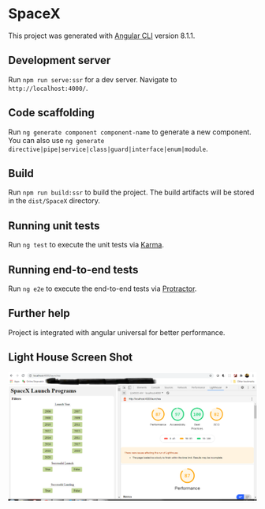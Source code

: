 # SpaceX

This project was generated with [Angular CLI](https://github.com/angular/angular-cli) version 8.1.1.

## Development server

Run `npm run serve:ssr` for a dev server. Navigate to `http://localhost:4000/`. 

## Code scaffolding

Run `ng generate component component-name` to generate a new component. You can also use `ng generate directive|pipe|service|class|guard|interface|enum|module`.

## Build

Run `npm run build:ssr` to build the project. The build artifacts will be stored in the `dist/SpaceX` directory.

## Running unit tests

Run `ng test` to execute the unit tests via [Karma](https://karma-runner.github.io).

## Running end-to-end tests

Run `ng e2e` to execute the end-to-end tests via [Protractor](http://www.protractortest.org/).

## Further help

Project is integrated with angular universal for better performance.


## Light House Screen Shot

![Alt text](https://github.com/rishabhm1508/SpaceX/blob/master/src/Light_House.PNG?raw=true)